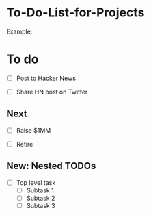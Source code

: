 To-Do-List-for-Projects
=======================

Example:

# To do
- [ ] Post to Hacker News
- [ ] Share HN post on Twitter


## Next
- [ ] Raise $1MM
- [ ] Retire


## New: Nested TODOs
- [ ] Top level task
    - [ ] Subtask 1
    - [ ] Subtask 2
    - [ ] Subtask 3
